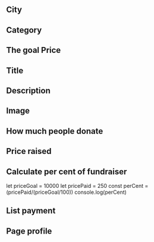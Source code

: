 ## City

## Category

## The goal Price

## Title

## Description

## Image

## How much people donate

## Price raised

## Calculate per cent of fundraiser
let priceGoal = 10000
let pricePaid = 250
const perCent = (pricePaid/(priceGoal/100))
console.log(perCent)

## List payment

## Page profile